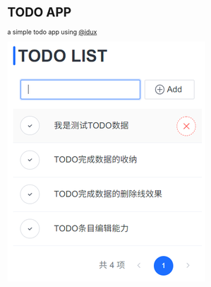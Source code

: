 # TODO APP

a simple todo app using [@idux](https://github.com/IDuxFE/idux)

![image-20220515124215654](README.assets/image-20220515124215654.png)

